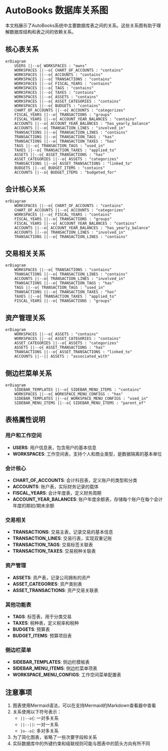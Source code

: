 # AutoBooks 数据库关系图

本文档展示了AutoBooks系统中主要数据库表之间的关系。这些关系图有助于理解数据库结构和表之间的依赖关系。

## 核心表关系

```mermaid
erDiagram
    USERS ||--o{ WORKSPACES : "owns"
    WORKSPACES ||--o{ CHART_OF_ACCOUNTS : "contains"
    WORKSPACES ||--o{ ACCOUNTS : "contains"
    WORKSPACES ||--o{ TRANSACTIONS : "contains"
    WORKSPACES ||--o{ FISCAL_YEARS : "contains"
    WORKSPACES ||--o{ TAGS : "contains"
    WORKSPACES ||--o{ TAXES : "contains"
    WORKSPACES ||--o{ ASSETS : "contains"
    WORKSPACES ||--o{ ASSET_CATEGORIES : "contains"
    WORKSPACES ||--o{ BUDGETS : "contains"
    CHART_OF_ACCOUNTS ||--o{ ACCOUNTS : "categorizes"
    FISCAL_YEARS ||--o{ TRANSACTIONS : "groups"
    FISCAL_YEARS ||--o{ ACCOUNT_YEAR_BALANCES : "contains"
    ACCOUNTS ||--o{ ACCOUNT_YEAR_BALANCES : "has_yearly_balance"
    ACCOUNTS ||--o{ TRANSACTION_LINES : "involved_in"
    TRANSACTIONS ||--o{ TRANSACTION_LINES : "contains"
    TRANSACTIONS ||--o{ TRANSACTION_TAGS : "has"
    TRANSACTIONS ||--o{ TRANSACTION_TAXES : "has"
    TAGS ||--o{ TRANSACTION_TAGS : "used_in"
    TAXES ||--o{ TRANSACTION_TAXES : "applied_to"
    ASSETS ||--o{ ASSET_TRANSACTIONS : "has"
    ASSET_CATEGORIES ||--o{ ASSETS : "categorizes"
    TRANSACTIONS ||--o{ ASSET_TRANSACTIONS : "linked_to"
    BUDGETS ||--o{ BUDGET_ITEMS : "contains"
    ACCOUNTS ||--o{ BUDGET_ITEMS : "budgeted_for"
```

## 会计核心关系

```mermaid
erDiagram
    WORKSPACES ||--o{ CHART_OF_ACCOUNTS : "contains"
    CHART_OF_ACCOUNTS ||--o{ ACCOUNTS : "categorizes"
    WORKSPACES ||--o{ FISCAL_YEARS : "contains"
    FISCAL_YEARS ||--o{ TRANSACTIONS : "groups"
    FISCAL_YEARS ||--o{ ACCOUNT_YEAR_BALANCES : "contains"
    ACCOUNTS ||--o{ ACCOUNT_YEAR_BALANCES : "has_yearly_balance"
    ACCOUNTS ||--o{ TRANSACTION_LINES : "involved_in"
    TRANSACTIONS ||--o{ TRANSACTION_LINES : "contains"
```

## 交易相关关系

```mermaid
erDiagram
    WORKSPACES ||--o{ TRANSACTIONS : "contains"
    TRANSACTIONS ||--o{ TRANSACTION_LINES : "contains"
    ACCOUNTS ||--o{ TRANSACTION_LINES : "involved_in"
    TRANSACTIONS ||--o{ TRANSACTION_TAGS : "has"
    TAGS ||--o{ TRANSACTION_TAGS : "used_in"
    TRANSACTIONS ||--o{ TRANSACTION_TAXES : "has"
    TAXES ||--o{ TRANSACTION_TAXES : "applied_to"
    FISCAL_YEARS ||--o{ TRANSACTIONS : "groups"
```

## 资产管理关系

```mermaid
erDiagram
    WORKSPACES ||--o{ ASSETS : "contains"
    WORKSPACES ||--o{ ASSET_CATEGORIES : "contains"
    ASSET_CATEGORIES ||--o{ ASSETS : "categorizes"
    ASSETS ||--o{ ASSET_TRANSACTIONS : "has"
    TRANSACTIONS ||--o{ ASSET_TRANSACTIONS : "linked_to"
    ACCOUNTS ||--|| ASSETS : "associated_with"
```

## 侧边栏菜单关系

```mermaid
erDiagram
    SIDEBAR_TEMPLATES ||--o{ SIDEBAR_MENU_ITEMS : "contains"
    WORKSPACES ||--o{ WORKSPACE_MENU_CONFIGS : "has"
    SIDEBAR_TEMPLATES ||--o{ WORKSPACE_MENU_CONFIGS : "used_in"
    SIDEBAR_MENU_ITEMS ||--o{ SIDEBAR_MENU_ITEMS : "parent_of"
```

## 表格属性说明

### 用户和工作空间
- **USERS**: 用户信息表，包含用户的基本信息
- **WORKSPACES**: 工作空间表，支持个人和商业类型，是数据隔离的基本单位

### 会计核心
- **CHART_OF_ACCOUNTS**: 会计科目表，定义账户的类型和分类
- **ACCOUNTS**: 账户表，实际财务记录的载体
- **FISCAL_YEARS**: 会计年度表，定义财务周期
- **ACCOUNT_YEAR_BALANCES**: 账户年度余额表，存储每个账户在每个会计年度的期初/期末余额

### 交易相关
- **TRANSACTIONS**: 交易主表，记录交易的基本信息
- **TRANSACTION_LINES**: 交易行表，实现双重记账
- **TRANSACTION_TAGS**: 交易标签关联表
- **TRANSACTION_TAXES**: 交易税种关联表

### 资产管理
- **ASSETS**: 资产表，记录公司拥有的资产
- **ASSET_CATEGORIES**: 资产类别表
- **ASSET_TRANSACTIONS**: 资产交易关联表

### 其他功能表
- **TAGS**: 标签表，用于分类交易
- **TAXES**: 税种表，定义税率和税种
- **BUDGETS**: 预算表
- **BUDGET_ITEMS**: 预算项目表

### 侧边栏菜单
- **SIDEBAR_TEMPLATES**: 侧边栏模板表
- **SIDEBAR_MENU_ITEMS**: 侧边栏菜单项表
- **WORKSPACE_MENU_CONFIGS**: 工作空间菜单配置表

## 注意事项

1. 图表使用Mermaid语法，可以在支持Mermaid的Markdown查看器中查看
2. 关系使用以下符号表示：
   - `||--o{`: 一对多关系
   - `||--||`: 一对一关系
   - `}o--o{`: 多对多关系
3. 为了简化图表，省略了一些次要字段和关系
4. 实际数据库中的外键约束和级联规则可能与图表中的箭头方向有所不同
